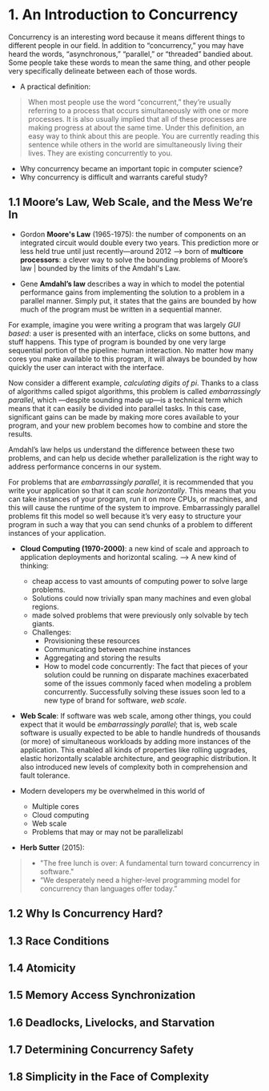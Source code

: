 # **1. An Introduction to Concurrency**

Concurrency is an interesting word because it means different things to different people in our field. In addition to “concurrency,” you may have heard the words, “asynchronous,” “parallel,” or “threaded” bandied about. Some people take these words to mean the same thing, and other people very specifically delineate between each of
those words.

- A practical definition:

>
> When most people use the word “concurrent,” they’re usually referring to a process that occurs simultaneously with one or more processes. It is also usually implied that all of these processes are making progress at about the same time. Under this definition, an easy way to think about this are people. You are currently reading this sentence while others in the world are simultaneously living their lives. They are existing concurrently to you.
>

- Why concurrency became an important topic in computer science?
- Why concurrency is difficult and warrants careful study?

## **1.1 Moore’s Law, Web Scale, and the Mess We’re In**

- Gordon **Moore's Law** (1965-1975): the number of components on an integrated circuit would double every two years. This prediction more or less held true until just recently—around 2012 --> born of **multicore processors**: a clever way to solve the bounding problems of Moore’s law | bounded by the limits of the Amdahl's Law. 

- Gene **Amdahl’s law** describes a way in which to model the potential performance gains from implementing the solution to a problem in a parallel manner. Simply put, it states that the gains are bounded by how much of the program must be written in a sequential manner.


For example, imagine you were writing a program that was largely *GUI based*: a user is presented with an interface, clicks on some buttons, and stuff happens. This type of program is bounded by one very large sequential portion of the pipeline: human interaction. No matter how many cores you make available to this program, it will always be bounded by how quickly the user can interact with the interface.


Now consider a different example, *calculating digits of pi*. Thanks to a class of algorithms called spigot algorithms, this problem is called *embarrassingly parallel*, which —despite sounding made up—is a technical term which means that it can easily be divided into parallel tasks. In this case, significant gains can be made by making more cores available to your program, and your new problem becomes how to combine and store the results.

Amdahl’s law helps us understand the difference between these two problems, and can help us decide whether parallelization is the right way to address performance concerns in our system.

For problems that are *embarrassingly parallel*, it is recommended that you write your application so that it can *scale horizontally*. This means that you can take instances of your program, run it on more CPUs, or machines, and this will cause the runtime of the system to improve. Embarrassingly parallel problems fit this model so well because it’s very easy to structure your program in such a way that you can send chunks of a problem to different instances of your application.

- **Cloud Computing (1970-2000)**: a new kind of scale and approach to application deployments and horizontal 
scaling. --> A new kind of thinking: 
  - cheap access to vast amounts of computing power to solve large problems.
  - Solutions could now trivially span many machines and even global regions.
  - made solved problems that were previously only solvable by tech giants.
  - Challenges:
    - Provisioning these resources
    - Communicating between machine instances
    - Aggregating and storing the results
    - How to model code concurrently: The fact that pieces of your solution could be running on disparate machines exacerbated some of the issues commonly faced when modeling a problem concurrently. Successfully solving these issues soon led to a new type of brand for software, *web scale*.

- **Web Scale**: If software was web scale, among other things, you could expect that it would be *embarrassingly parallel*; that is, web scale software is usually expected to be able to handle hundreds of thousands (or more) of simultaneous workloads by adding more instances of the application. This enabled all kinds of properties like rolling upgrades, elastic horizontally scalable architecture, and geographic distribution. It also introduced new levels of complexity both in comprehension and fault tolerance.

- Modern developers my be overwhelmed in this world of
  - Multiple cores
  - Cloud computing
  - Web scale
  - Problems that may or may not be parallelizabl 

- **Herb Sutter** (2015):
>
> - "The free lunch is over: A fundamental turn toward concurrency in software."
> - “We desperately need a higher-level programming model for concurrency than languages offer today.”
>


## **1.2 Why Is Concurrency Hard?**


## **1.3 Race Conditions**


## **1.4 Atomicity**


## **1.5 Memory Access Synchronization**


## **1.6 Deadlocks, Livelocks, and Starvation**


## **1.7 Determining Concurrency Safety**


## **1.8 Simplicity in the Face of Complexity**
